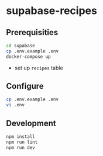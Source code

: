 # supabase-recipes

## Prerequisities

```bash
cd supabase
cp .env.example .env
docker-compose up
```

+ set up `recipes` table

## Configure

```bash
cp .env.example .env
vi .env
```

## Development

```bash
npm install
npm run lint
npm run dev
```
